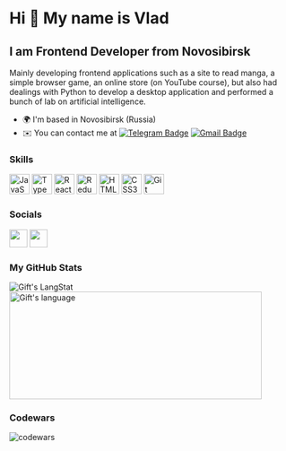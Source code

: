 Hi 👋 My name is Vlad
=====================

I am Frontend Developer from Novosibirsk
----------------------------------------

Mainly developing frontend applications such as a site to read manga, a simple browser game, an online store (on YouTube course), but also had dealings with Python to develop a desktop application and performed a bunch of lab on artificial intelligence.

* 🌍  I'm based in Novosibirsk (Russia)
* ✉️  You can contact me at [![Telegram Badge](https://img.shields.io/badge/-Vlad-blue?style=flat&logo=Telegram&logoColor=white)](https://t.me/hoyaparanoya) [![Gmail Badge](https://img.shields.io/badge/-Gmail-red?style=flat&logo=Gmail&logoColor=white)](mailto:vladdenega1@gmail.com)

### Skills


<p align="left">
<a href="https://developer.mozilla.org/en-US/docs/Web/JavaScript" target="_blank" rel="noreferrer"><img src="https://raw.githubusercontent.com/danielcranney/readme-generator/main/public/icons/skills/javascript-colored.svg" width="36" height="36" alt="JavaScript" /></a>
<a href="https://www.typescriptlang.org/" target="_blank" rel="noreferrer"><img src="https://raw.githubusercontent.com/danielcranney/readme-generator/main/public/icons/skills/typescript-colored.svg" width="36" height="36" alt="TypeScript" /></a>
<a href="https://reactjs.org/" target="_blank" rel="noreferrer"><img src="https://raw.githubusercontent.com/danielcranney/readme-generator/main/public/icons/skills/react-colored.svg" width="36" height="36" alt="React" /></a>
<a href="https://redux.js.org/" target="_blank" rel="noreferrer"><img src="https://raw.githubusercontent.com/danielcranney/readme-generator/main/public/icons/skills/redux-colored.svg" width="36" height="36" alt="Redux" /></a>
<a href="https://developer.mozilla.org/en-US/docs/Glossary/HTML5" target="_blank" rel="noreferrer"><img src="https://raw.githubusercontent.com/danielcranney/readme-generator/main/public/icons/skills/html5-colored.svg" width="36" height="36" alt="HTML5" /></a>
<a href="https://www.w3.org/TR/CSS/#css" target="_blank" rel="noreferrer"><img src="https://raw.githubusercontent.com/danielcranney/readme-generator/main/public/icons/skills/css3-colored.svg" width="36" height="36" alt="CSS3" /></a>
<a href="https://git-scm.com/" target="_blank" rel="noreferrer"><img src="https://raw.githubusercontent.com/danielcranney/readme-generator/main/public/icons/skills/git-colored.svg" width="36" height="36" alt="Git" /></a>
</p> 



### Socials

<p align="left"> <a href="https://www.github.com/Yueuwu" target="_blank" rel="noreferrer"><img src="https://raw.githubusercontent.com/danielcranney/readme-generator/main/public/icons/socials/github.svg" width="32" height="32" /></a> <a href="https://www.linkedin.com/in/yueuwu" target="_blank" rel="noreferrer"><img src="https://raw.githubusercontent.com/danielcranney/readme-generator/main/public/icons/socials/linkedin.svg" width="32" height="32" /></a></p>

### My GitHub Stats

<div>
   <img align="center" src="https://github-readme-streak-stats.herokuapp.com/?user=Yueuwu" alt="Gift's LangStat" />
  <img align="center" src="https://github-readme-stats.vercel.app/api/top-langs?username=Yueuwu&langs_count=10&show_icons=true&locale=en&layout=compact&theme=light" alt="Gift's language" height="192px"  width="450px"/>
</div>

### Codewars
![codewars](https://www.codewars.com/users/yueuwu/badges/large)
